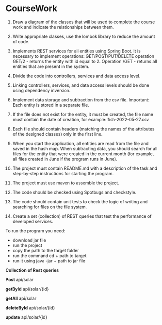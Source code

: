 # CourseWork

1. Draw a diagram of the classes that will be used to complete the course work and indicate the relationships between them.
2. Write appropriate classes, use the lombok library to reduce the amount of code.
3. Implements REST services for all entities using Spring Boot. It is necessary to implement operations: GET/POST/PUT/DELETE operation GET/2 - returns the entity with id equal to 2. Operation /GET - returns all entities that are present in the system.
4. Divide the code into controllers, services and data access level.
5. Linking controllers, services, and data access levels should be done using dependency inversion.

6. Implement data storage and subtraction from the csv file. Important: Each entity is stored in a separate file.
7. If the file does not exist for the entity, it must be created, the file name must contain the date of creation, for example: fish-2022-05-27.csv
8. Each file should contain headers (matching the names of the attributes of the designed classes) only in the first line.
9. When you start the application, all entities are read from the file and saved in the hash map. When subtracting data, you should search for all files for the entity that were created in the current month (for example, all files created in June if the program runs in June).

10. The project must contain README.md with a description of the task and step-by-step instructions for starting the program.
11. The project must use maven to assemble the project.
12. The code should be checked using Spotbugs and checkstyle.
13. The code should contain unit tests to check the logic of writing and searching for files on the file system.
14. Create a set (collection) of REST queries that test the performance of developed services.

To run the program you need:
- download jar file
- run the project
- copy the path to the target folder
- run the command cd + path to target
- run it using java -jar + path to jar file

**Collection of Rest queries**

**Post**
api/solar

**getById**
api/solar/{id}

**getAll**
api/solar

**deleteById**
api/solar/{id}

**update**
api/solar/{id}
